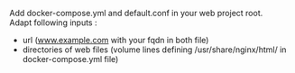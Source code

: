 Add docker-compose.yml and default.conf in your web project root.  
Adapt following inputs :  
- url (www.example.com with your fqdn in both file)  
- directories of web files (volume lines defining /usr/share/nginx/html/ in docker-compose.yml file)
